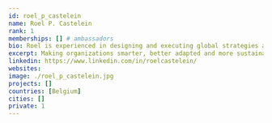 ```yaml
---
id: roel_p_castelein
name: Roel P. Castelein
rank: 1
memberships: [] # ambassadors
bio: Roel is experienced in designing and executing global strategies at Microsoft, Autodesk and Dell EMC. Making organizations smarter, better adapted and more sustainable is what he loves doing. Roel is comfortable at cross roads between business and IT, using the latter to transform the first. He delivered quantifiable results in multinational environments, and ensured they were repeatable. Presently Roel is active at retailer Colruyt Group supporting them in their data-driven approach to grow both financially and sustainably. In addition Roel kindles his passion for sustainability as EMEA Marketing Chair for The Green Grid (the Greenpeace of the ICT industry). The combination of 'resource efficient ICT' with a 'new global currency' address two of humanity's biggest challenges. How to grow sustainably both 'economically' and 'data-wise' within the limits of Earth's resources? Nobody knows. TF ambassadors attempt to tackle these challenges and spread the news.
excerpt: Making organizations smarter, better adapted and more sustainable is what he loves doing.
linkedin: https://www.linkedin.com/in/roelcastelein/
websites: 
image: ./roel_p_castelein.jpg
projects: []
countries: [Belgium]
cities: []
private: 1
---
```

